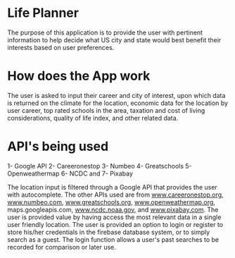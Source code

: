 # Life Planner

The purpose of this application is to provide the user with pertinent information to help decide what US city and state would best benefit their interests based on user preferences. 

# How does the App work
The user is asked to input their career and city of interest, upon which data is returned on the climate for the location, economic data for the location by user career, top rated schools in the area, taxation and cost of living considerations, quality of life index, and other related data. 

# API's being used

1- Google API 
2- Careeronestop
3- Numbeo
4- Greatschools
5- Openweathermap
6- NCDC and
7- Pixabay

The location input is filtered through a Google API that provides the user with autocomplete.
The other APIs used are from www.careeronestop.org, www.numbeo.com, www.greatschools.org, www.openweathermap.org, maps.googleapis.com, www.ncdc.noaa.gov, and www.pixabay.com. The user is provided value by having access the most relevant data in a single user friendly location. The user is provided an option to login or register to store his/her credentials in the firebase database system, or to simply search as a guest. The login function allows a user's past searches to be recorded for comparison or later use.
